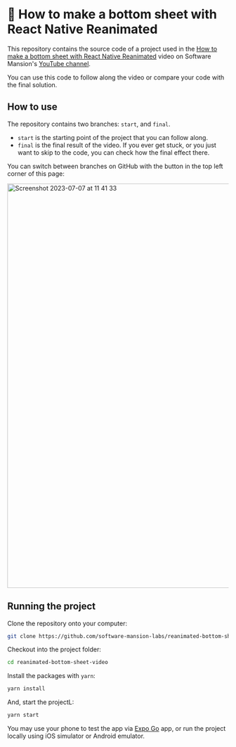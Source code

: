 # 🎥 How to make a bottom sheet with React Native Reanimated

This repository contains the source code of a project used in the [How to make a bottom sheet with React Native Reanimated](https://www.youtube.com/watch?v=lYYiuXcTnnE) video on Software Mansion's [YouTube channel](https://www.youtube.com/@SoftwareMansion).

You can use this code to follow along the video or compare your code with the final solution.

## How to use

The repository contains two branches: `start`, and `final`.

- `start` is the starting point of the project that you can follow along.
- `final` is the final result of the video. If you ever get stuck, or you just want to skip to the code, you can check how the final effect there.

You can switch between branches on GitHub with the button in the top left corner of this page:

<img width="920" alt="Screenshot 2023-07-07 at 11 41 33" src="https://github.com/software-mansion-labs/reanimated-bottom-sheet-video/assets/39658211/7c66283c-4b22-4edd-92f2-75b8e0ffab75">


## Running the project

Clone the repository onto your computer:

```sh
git clone https://github.com/software-mansion-labs/reanimated-bottom-sheet-video.git
```

Checkout into the project folder:

```sh
cd reanimated-bottom-sheet-video
```

Install the packages with `yarn`:

```sh
yarn install
```

And, start the projectL:

```sh
yarn start
```

You may use your phone to test the app via [Expo Go](https://docs.expo.dev/get-started/expo-go/) app, or run the project locally using iOS simulator or Android emulator.

